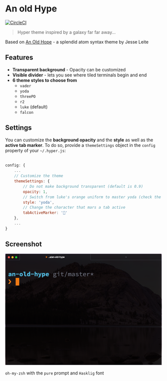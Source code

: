 # An old Hype

[![CircleCI](https://circleci.com/gh/erikmueller/an-old-hype.svg?style=svg)](https://circleci.com/gh/erikmueller/an-old-hype)

> Hyper theme inspired by a galaxy far far away...

Based on [An Old Hope](https://github.com/JesseLeite/an-old-hope-syntax-atom) - a splendid atom syntax theme by Jesse Leite

## Features

* __Transparent background__ - Opacity can be customized
* __Visible divider__ - lets you see where tiled terminals begin and end
* __6 theme styles to choose from__
    * `vader`
    * `yoda`
    * `threePO`
    * `r2`
    * `luke` (default)
    * `falcon`

## Settings

You can customize the __background opacity__ and the __style__ as well as the __active tab marker__.
To do so, provide a `themeSettings` object in the `config` property of your `~/.hyper.js`:

```js

config: {
    ...
    // Customize the theme
    themeSettings: {
        // Do not make background transparent (default is 0.9)
        opacity: 1,
        // Switch from luke's orange uniform to master yoda (check the available styles above)
        style: 'yoda',
        // Change the character that mars a tab active
        tabActiveMarker: '💁'
    },
    ...
}
```

## Screenshot

![](screen.png)

`oh-my-zsh` with the `pure` prompt and `Hasklig` font
